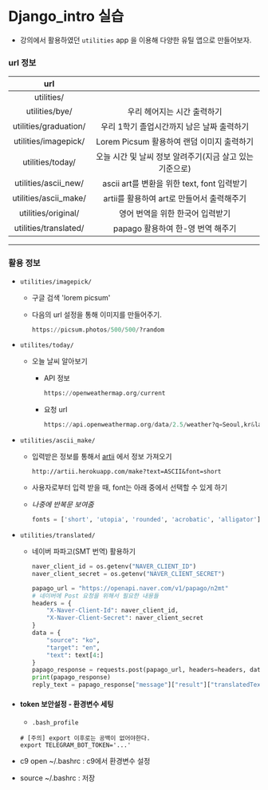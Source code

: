 # Django_intro 실습

* 강의에서 활용하였던 `utilities` app 을 이용해 다양한 유틸 앱으로 만들어보자.


### url 정보

|          url          |                                                          |
| :-------------------: | :------------------------------------------------------: |
|      utilities/       |                                                          |
|    utilities/bye/     |               우리 헤어지는 시간 출력하기                |
| utilities/graduation/ |        우리 1학기 졸업시간까지 남은 날짜 출력하기        |
| utilities/imagepick/  |        Lorem Picsum 활용하여 랜덤 이미지 출력하기        |
|   utilities/today/    | 오늘 시간 및 날씨 정보 알려주기(지금 살고 있는 기준으로) |
| utilities/ascii_new/  |       ascii art를 변환을 위한 text, font 입력받기        |
| utilities/ascii_make/ |        artii를 활용하여 art로 만들어서 출력해주기        |
|  utilities/original/  |             영어 번역을 위한 한국어 입력받기             |
| utilities/translated/ |            papago 활용하여 한-영 번역 해주기             |

---

### 활용 정보

* `utilities/imagepick/`

  * 구글 검색 'lorem picsum'

  * 다음의 url 설정을 통해 이미지를 만들어주기.

    ```python
    https://picsum.photos/500/500/?random
    ```

* `utilites/today/`

  * 오늘 날씨 알아보기

    * API 정보

      ```python
      https://openweathermap.org/current
      ```

    * 요청 url

      ```python
      https://api.openweathermap.org/data/2.5/weather?q=Seoul,kr&lang=kr&APPID="+key
      ```


* `utilities/ascii_make/`

  * 입력받은 정보를 통해서 [artii](http://artii.herokuapp.com) 에서 정보 가져오기

    ```
    http://artii.herokuapp.com/make?text=ASCII&font=short
    ```

  * 사용자로부터 입력 받을 때, font는 아래 중에서 선택할 수 있게 하기 

  * *나중에 반복문 보여줌*

    ```python
    fonts = ['short', 'utopia', 'rounded', 'acrobatic', 'alligator']
    ```

* `utilities/translated/`

  * 네이버 파파고(SMT 번역) 활용하기

    ```python
    naver_client_id = os.getenv("NAVER_CLIENT_ID")
    naver_client_secret = os.getenv("NAVER_CLIENT_SECRET")
    
    papago_url = "https://openapi.naver.com/v1/papago/n2mt"
    # 네이버에 Post 요청을 위해서 필요한 내용들
    headers = {
        "X-Naver-Client-Id": naver_client_id,
        "X-Naver-Client-Secret": naver_client_secret
    }
    data = {
        "source": "ko",
        "target": "en",
        "text": text[4:]
    }
    papago_response = requests.post(papago_url, headers=headers, data=data).json()
    print(papago_response)
    reply_text = papago_response["message"]["result"]["translatedText"]
    ```

* #### token 보안설정 - 환경변수 세팅

  - `.bash_profile`

  ```
  # [주의] export 이후로는 공백이 없어야한다.
  export TELEGRAM_BOT_TOKEN='...'
  
  ```

* c9 open ~/.bashrc : c9에서 환경변수 설정

* source ~/.bashrc : 저장
